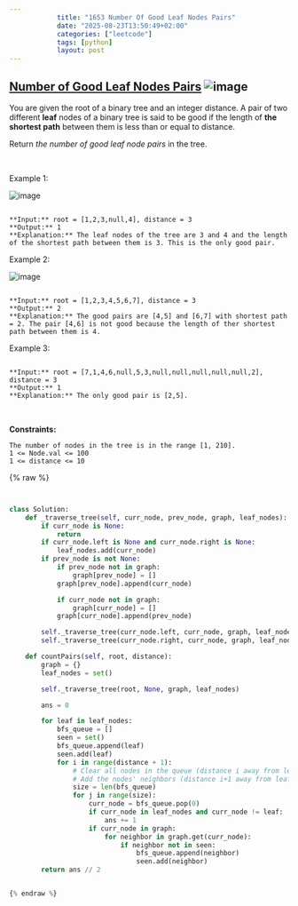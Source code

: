 ```yaml
---
            title: "1653 Number Of Good Leaf Nodes Pairs"
            date: "2025-08-23T13:50:49+02:00"
            categories: ["leetcode"]
            tags: [python]
            layout: post
---
```

            
## [Number of Good Leaf Nodes Pairs](https://leetcode.com/problems/number-of-good-leaf-nodes-pairs) ![image](https://img.shields.io/badge/Difficulty-Medium-orange)

You are given the root of a binary tree and an integer distance. A pair of two different **leaf** nodes of a binary tree is said to be good if the length of **the shortest path** between them is less than or equal to distance.

Return *the number of good leaf node pairs* in the tree.

 

Example 1:

![image](https://assets.leetcode.com/uploads/2020/07/09/e1.jpg)
```

**Input:** root = [1,2,3,null,4], distance = 3
**Output:** 1
**Explanation:** The leaf nodes of the tree are 3 and 4 and the length of the shortest path between them is 3. This is the only good pair.

```

Example 2:

![image](https://assets.leetcode.com/uploads/2020/07/09/e2.jpg)
```

**Input:** root = [1,2,3,4,5,6,7], distance = 3
**Output:** 2
**Explanation:** The good pairs are [4,5] and [6,7] with shortest path = 2. The pair [4,6] is not good because the length of ther shortest path between them is 4.

```

Example 3:

```

**Input:** root = [7,1,4,6,null,5,3,null,null,null,null,null,2], distance = 3
**Output:** 1
**Explanation:** The only good pair is [2,5].

```

 

**Constraints:**

	The number of nodes in the tree is in the range [1, 210].
	1 <= Node.val <= 100
	1 <= distance <= 10

{% raw %}


```python


class Solution:
    def _traverse_tree(self, curr_node, prev_node, graph, leaf_nodes):
        if curr_node is None:
            return
        if curr_node.left is None and curr_node.right is None:
            leaf_nodes.add(curr_node)
        if prev_node is not None:
            if prev_node not in graph:
                graph[prev_node] = []
            graph[prev_node].append(curr_node)

            if curr_node not in graph:
                graph[curr_node] = []
            graph[curr_node].append(prev_node)

        self._traverse_tree(curr_node.left, curr_node, graph, leaf_nodes)
        self._traverse_tree(curr_node.right, curr_node, graph, leaf_nodes)

    def countPairs(self, root, distance):
        graph = {}
        leaf_nodes = set()

        self._traverse_tree(root, None, graph, leaf_nodes)

        ans = 0

        for leaf in leaf_nodes:
            bfs_queue = []
            seen = set()
            bfs_queue.append(leaf)
            seen.add(leaf)
            for i in range(distance + 1):
                # Clear all nodes in the queue (distance i away from leaf node)
                # Add the nodes' neighbors (distance i+1 away from leaf node)
                size = len(bfs_queue)
                for j in range(size):
                    curr_node = bfs_queue.pop(0)
                    if curr_node in leaf_nodes and curr_node != leaf:
                        ans += 1
                    if curr_node in graph:
                        for neighbor in graph.get(curr_node):
                            if neighbor not in seen:
                                bfs_queue.append(neighbor)
                                seen.add(neighbor)
        return ans // 2


{% endraw %}
```

